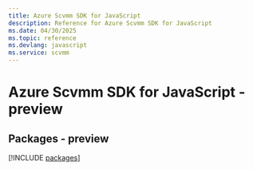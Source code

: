 ```yaml
---
title: Azure Scvmm SDK for JavaScript
description: Reference for Azure Scvmm SDK for JavaScript
ms.date: 04/30/2025
ms.topic: reference
ms.devlang: javascript
ms.service: scvmm
---
```

# Azure Scvmm SDK for JavaScript - preview
## Packages - preview
[!INCLUDE [packages](scvmm-index.md)]